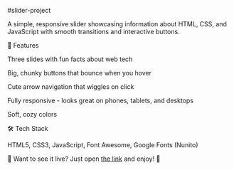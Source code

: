 #slider-project

A simple, responsive slider showcasing information about HTML, CSS, and JavaScript with smooth transitions and interactive buttons.

🌟 Features

Three slides with fun facts about web tech

Big, chunky buttons that bounce when you hover

Cute arrow navigation that wiggles on click

Fully responsive - looks great on phones, tablets, and desktops

Soft, cozy colors

🛠️ Tech Stack

HTML5, CSS3, JavaScript, Font Awesome, Google Fonts (Nunito)

🚀 Want to see it live? Just open [the link](https://ruchkakat.github.io/javascript-slider/) and enjoy! 🎉